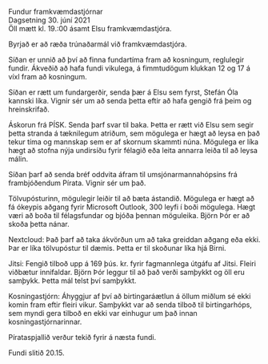 Fundur framkvæmdastjórnar  
Dagsetning 30. júní 2021  
Öll mætt kl. 19.:00 ásamt Elsu framkvæmdastjóra.

Byrjað er að ræða trúnaðarmál við framkvæmdastjóra.

Síðan er unnið að því að finna fundartíma fram að kosningum, reglulegir fundir. Ákveðið að hafa fundi vikulega, á fimmtudögum klukkan 12 og 17 á víxl fram að kosningum.

Síðan er rætt um fundargerðir, senda þær á Elsu sem fyrst, Stefán Óla kannski líka. Vignir sér um að senda þetta eftir að hafa gengið frá þeim og hreinskrifað.

Áskorun frá PÍSK. Senda þarf svar til baka. Þetta er rætt við Elsu sem segir þetta stranda á tæknilegum atriðum, sem mögulega er hægt að leysa en það tekur tíma og mannskap sem er af skornum skammti núna. Mögulega er líka hægt að stofna nýja undirsíðu fyrir félagið eða leita annarra leiða til að leysa málin.

Síðan þarf að senda bréf oddvita áfram til umsjónarmannahópsins frá frambjóðendum Pírata. Vignir sér um það.

Tölvupósturinn, mögulegir leiðir til að bæta ástandið. Mögulega er hægt að fá ókeypis aðgang fyrir Microsoft Outlook, 300 leyfi í boði mögulega. Hægt væri að boða til félagsfundar og bjóða þennan möguleika. Björn Þór er að skoða þetta nánar.

Nextcloud: Það þarf að taka ákvörðun um að taka greiddan aðgang eða ekki. Þar er líka tölvupóstur til dæmis. Þetta er til skoðunar líka hjá Birni.

Jitsi: Fengið tilboð upp á 169 þús. kr. fyrir fagmannlega útgáfu af Jitsi. Fleiri viðbætur innifaldar. Björn Þór leggur til að það verði samþykkt og öll eru samþykk. Þetta mál telst því samþykkt.

Kosningastjórn: Áhyggjur af því að birtingaráætlun á öllum miðlum sé ekki komin fram eftir fleiri vikur. Samþykkt var að senda tilboð til birtingarhóps, sem myndi gera tilboð en ekki var einhugur um það innan kosningastjórnarinnar.

Pírataspjallið verður tekið fyrir á næsta fundi.

Fundi slitið 20.15.